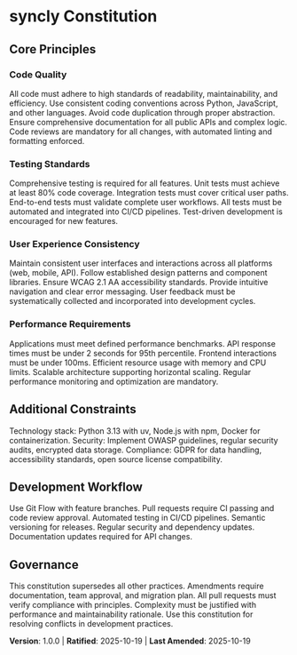 <!--
Sync Impact Report:
- Version change: N/A → 1.0.0 (MAJOR: Initial constitution creation)
- Added principles: Code Quality, Testing Standards, User Experience Consistency, Performance Requirements
- Added sections: Additional Constraints, Development Workflow
- Templates requiring updates: ⚠ pending - plan-template.md (constitution check section needs to be populated based on principles)
- Follow-up TODOs: None
-->

# syncly Constitution

## Core Principles

### Code Quality
All code must adhere to high standards of readability, maintainability, and efficiency. Use consistent coding conventions across Python, JavaScript, and other languages. Avoid code duplication through proper abstraction. Ensure comprehensive documentation for all public APIs and complex logic. Code reviews are mandatory for all changes, with automated linting and formatting enforced.

### Testing Standards
Comprehensive testing is required for all features. Unit tests must achieve at least 80% code coverage. Integration tests must cover critical user paths. End-to-end tests must validate complete user workflows. All tests must be automated and integrated into CI/CD pipelines. Test-driven development is encouraged for new features.

### User Experience Consistency
Maintain consistent user interfaces and interactions across all platforms (web, mobile, API). Follow established design patterns and component libraries. Ensure WCAG 2.1 AA accessibility standards. Provide intuitive navigation and clear error messaging. User feedback must be systematically collected and incorporated into development cycles.

### Performance Requirements
Applications must meet defined performance benchmarks. API response times must be under 2 seconds for 95th percentile. Frontend interactions must be under 100ms. Efficient resource usage with memory and CPU limits. Scalable architecture supporting horizontal scaling. Regular performance monitoring and optimization are mandatory.

## Additional Constraints
Technology stack: Python 3.13 with uv, Node.js with npm, Docker for containerization. Security: Implement OWASP guidelines, regular security audits, encrypted data storage. Compliance: GDPR for data handling, accessibility standards, open source license compatibility.

## Development Workflow
Use Git Flow with feature branches. Pull requests require CI passing and code review approval. Automated testing in CI/CD pipelines. Semantic versioning for releases. Regular security and dependency updates. Documentation updates required for API changes.

## Governance
This constitution supersedes all other practices. Amendments require documentation, team approval, and migration plan. All pull requests must verify compliance with principles. Complexity must be justified with performance and maintainability rationale. Use this constitution for resolving conflicts in development practices.

**Version**: 1.0.0 | **Ratified**: 2025-10-19 | **Last Amended**: 2025-10-19
